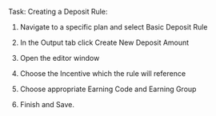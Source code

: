 Task: Creating a Deposit Rule: 
1.	Navigate to a specific plan and select Basic Deposit Rule 



2.	In the Output tab click Create New Deposit Amount 

3.	Open the editor window 

4.	Choose the Incentive which the rule will reference 















5.	Choose appropriate Earning Code and Earning Group 
6.	Finish and Save. 



